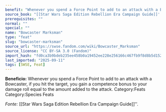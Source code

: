 ```yaml
---
benefit: "Whenever you spend a Force Point to add to an attack with a Bowcaster, if you hit the target, you gain a competence bonus to your damage roll equal to the amount added to the attack. Category:Feats Category:Species Feats"
source_book: "[[Star Wars Saga Edition Rebellion Era Campaign Guide]]''"
prerequisites: ""
normal: ""
special: ""
name: "Bowcaster Marksman"
type: "feat"
slug: "bowcaster-marksman"
source_url: "https://swse.fandom.com/wiki/Bowcaster_Marksman"
source_license: "CC BY-SA 3.0 (Fandom)"
import_hash: "fd0ca3b9bdeb235ee458b0a19452ee228e256166c467fb9f8d8b5d152f5cc384"
last_imported: "2025-09-11"
tags: [SWSE, Feat]
---
```

**Beneficio:** Whenever you spend a Force Point to add to an attack with a Bowcaster, if you hit the target, you gain a competence bonus to your damage roll equal to the amount added to the attack. Category:Feats Category:Species Feats

*Fonte:* [[Star Wars Saga Edition Rebellion Era Campaign Guide]]''.